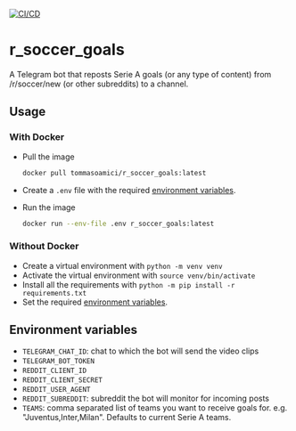 [![CI/CD](https://github.com/TommasoAmici/r_soccer_goals/actions/workflows/docker.yml/badge.svg)](https://github.com/TommasoAmici/r_soccer_goals/actions/workflows/docker.yml)

# r_soccer_goals

A Telegram bot that reposts Serie A goals (or any type of content) from /r/soccer/new (or other subreddits) to a channel.

## Usage

### With Docker

- Pull the image
  ```zsh
  docker pull tommasoamici/r_soccer_goals:latest
  ```

- Create a `.env` file with the required [environment variables](##Environment-variables).
- Run the image 
  ```zsh
  docker run --env-file .env r_soccer_goals:latest
  ```

### Without Docker

- Create a virtual environment with `python -m venv venv`
- Activate the virtual environment with `source venv/bin/activate`
- Install all the requirements with `python -m pip install -r requirements.txt`
- Set the required [environment variables](##Environment-variables).

## Environment variables

- `TELEGRAM_CHAT_ID`: chat to which the bot will send the video clips
- `TELEGRAM_BOT_TOKEN`
- `REDDIT_CLIENT_ID`
- `REDDIT_CLIENT_SECRET`
- `REDDIT_USER_AGENT`
- `REDDIT_SUBREDDIT`: subreddit the bot will monitor for incoming posts
- `TEAMS`: comma separated list of teams you want to receive goals for. e.g. "Juventus,Inter,Milan".
  Defaults to current Serie A teams.
